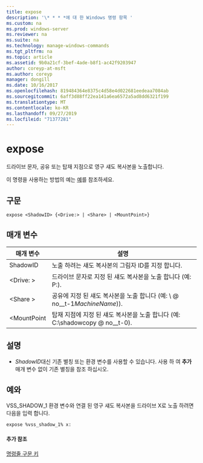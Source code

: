```yaml
---
title: expose
description: '\* * * *에 대 한 Windows 명령 항목 '
ms.custom: na
ms.prod: windows-server
ms.reviewer: na
ms.suite: na
ms.technology: manage-windows-commands
ms.tgt_pltfrm: na
ms.topic: article
ms.assetid: 9b0a21cf-3bef-4ade-b8f1-ac42f9203947
author: coreyp-at-msft
ms.author: coreyp
manager: dongill
ms.date: 10/16/2017
ms.openlocfilehash: 819484364e8375c4d58e4d022681eedeaa7084ab
ms.sourcegitcommit: 6aff3d88ff22ea141a6ea6572a5ad8dd6321f199
ms.translationtype: MT
ms.contentlocale: ko-KR
ms.lasthandoff: 09/27/2019
ms.locfileid: "71377281"
---
```

# <a name="expose"></a>expose



드라이브 문자, 공유 또는 탑재 지점으로 영구 섀도 복사본을 노출합니다.

이 명령을 사용하는 방법의 예는 [예](#BKMK_examples)를 참조하세요.

## <a name="syntax"></a>구문

```
expose <ShadowID> {<Drive:> | <Share> | <MountPoint>}
```

## <a name="parameters"></a>매개 변수

|매개 변수|설명|
|---------|-----------|
|ShadowID|노출 하려는 섀도 복사본의 그림자 ID를 지정 합니다.|
|\<Drive: >|드라이브 문자로 지정 된 섀도 복사본을 노출 합니다 (예: P:).|
|\<Share >|공유에 지정 된 섀도 복사본을 노출 합니다 (예: \\ @ no__t-1*MachineName*\)).|
|\<MountPoint|탑재 지점에 지정 된 섀도 복사본을 노출 합니다 (예: C:\shadowcopy @ no__t-0).|

## <a name="remarks"></a>설명

-   *ShadowID*대신 기존 별칭 또는 환경 변수를 사용할 수 있습니다. 사용 하 여 **추가** 매개 변수 없이 기존 별칭을 참조 하십시오.

## <a name="BKMK_examples"></a>예와

VSS_SHADOW_1 환경 변수와 연결 된 영구 섀도 복사본을 드라이브 X로 노출 하려면 다음을 입력 합니다.
```
expose %vss_shadow_1% x:
```

#### <a name="additional-references"></a>추가 참조

[명령줄 구문 키](command-line-syntax-key.md)